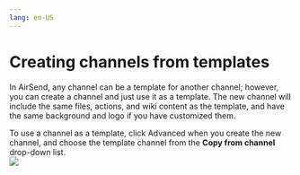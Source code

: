 ```yaml
---
lang: en-US
---
```


# Creating channels from templates

In AirSend, any channel can be a template for another channel; however, you can create a channel and just use it as a template. The new channel will include the same files, actions, and wiki content as the template, and have the same background and logo if you have customized them.  

To use a channel as a template, click Advanced when you create the new channel, and choose the template channel from the **Copy from channel** drop-down list.  
![](../../assets/channels/creating-channels-from-templates/as-template.png)